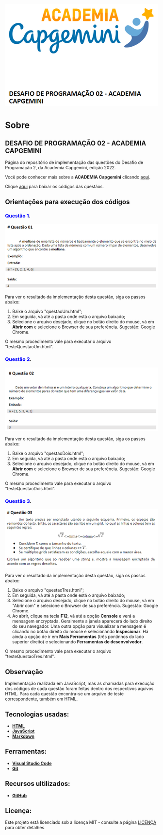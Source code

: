 <h1 align="center">
    <img src="desafio.PNG" alt="Logo Desafio">
</h1>

# Sobre

## DESAFIO DE PROGRAMAÇÃO 02 - ACADEMIA CAPGEMINI

Página do repositório de implementação das questões do Desafio de Programação 2, da Academia Capgemini, edição 2022.

Você pode conhecer mais sobre a **ACADEMIA Capgemini** clicando [aqui](https://capgemini.proway.com.br/).

Clique [aqui](https://github.com/jobafi/challenge-capgemini-2022) para baixar os códigos das questãos.

## Orientações para execução dos códigos

### <span style="color:blue">Questão 1</span>.
  <img src="q1.PNG" alt="Questão 1">

Para ver o resultado da implementação desta questão, siga os passos abaixo:
1. Baixe o arquivo "questaoUm.html";
2. Em seguida, vá até a pasta onde está o arquivo baixado;
3. Selecione o arquivo desejado, clique no botão direito do mouse, vá em **Abrir com** e selecione o Browser de sua preferência. Sugestão: Google Chrome.

O mesmo procedimento vale para executar o arquivo "testeQuestaoUm.html".

### <span style="color:blue">Questão 2</span>.
  <img src="q2.PNG" alt="Questão 2">

Para ver o resultado da implementação desta questão, siga os passos abaixo:
1. Baixe o arquivo "questaoDois.html";
2. Em seguida, vá até a pasta onde está o arquivo baixado;
3. Selecione o arquivo desejado, clique no botão direito do mouse, vá em **Abrir com** e selecione o Browser de sua preferência. Sugestão: Google Chrome.

O mesmo procedimento vale para executar o arquivo "testeQuestaoDois.html".

### <span style="color:blue">Questão 3</span>.
  <img src="q3.PNG" alt="Questão 3">

Para ver o resultado da implementação desta questão, siga os passos abaixo:
1. Baixe o arquivo "questaoTres.html";
2. Em seguida, vá até a pasta onde está o arquivo baixado;
3.  Selecione o arquivo desejado, clique no botão direito do mouse, vá em "Abrir com" e selecione o Browser de sua preferência. Sugestão: Google Chrome.
4. Ao abrir, clique na tecla **F12**, vá até a opção **Console** e verá a mensagem encryptada. Geralmente a janela aparecerá do lado direito do seu navegador. Uma outra opção para visualizar a mensagem é clicando no botão direito do mouse e selecionando **Inspecionar**. Há ainda a opção de ir em **Mais Ferramentas** (três pontinhos do lado superior direito) e selecionando **Ferramentas de desenvolvedor**. 

O mesmo procedimento vale para executar o arquivo "testeQuestaoTres.html".

## Observação
Implementação realizada em JavaScript, mas as chamadas para execução dos códigos de cada questão foram feitas dentro dos respectivos aquivos HTML. Para cada questão encontra-se um arquivo de teste correspondente, também em HTML.

## Tecnologias usadas:
* **[HTML](https://developer.mozilla.org/pt-BR/docs/Web/HTML)**
* **[JavaScript](https://developer.mozilla.org/pt-BR/docs/Web/JavaScript)**
* **[Markdown](https://daringfireball.net/projects/)**


## Ferramentas:
* **[Visual Studio Code](https://code.visualstudio.com/)**
* **[Git](https://git-scm.com/)**


## Recursos ultilizados:
* **[GitHub](https://github.com/)**

## Licença:
Este projeto está licenciado sob a licença MIT - consulte a página [LICENÇA](https://opensource.org/licenses/MIT) para obter detalhes.
